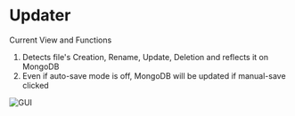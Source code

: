 # Updater

Current View and Functions

1. Detects file's Creation, Rename, Update, Deletion and reflects it on MongoDB
2. Even if auto-save mode is off, MongoDB will be updated if manual-save clicked

![GUI](https://user-images.githubusercontent.com/47588410/223013221-4bcd8cc6-fa75-42df-ab0f-d39398eeb767.png)
